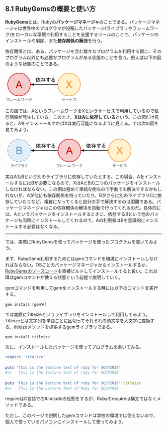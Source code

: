## 8.1 RubyGemsの概要と使い方

**RubyGems**とは、Rubyの**パッケージマネージャ**のことである。パッケージマネージャは世界中のプログラマが投稿したパッケージ(ライブラリやフレームワーク)をローカルな環境で利用することを支援するツールのことで、パッケージのインストールや削除、また**依存関係の解決**を行う。

依存関係とは、ある、パッケージを含む様々なプログラムを利用する際に、そのプログラム以外にも必要なプログラムがある状態のことを言う。例えば以下の図のような状態のことである。

<img src="./img/ruby_gems1.png" height="100px" />

この図では、AというフレームワークをXというサービスで利用しているので依存関係が発生している。このとき、**XはAに依存している**という。この図だけ見ると、AをインストールすればXは実行可能になるように見える。では次の図を見てみよう。

<img src="./img/ruby_gems2.png" height="100px" />

実はAもBという別のライブラリに依存していたとする。この場合、AをインストールするにはBが必要になるので、XはAとBの二つのパッケージをインストールしなければならない。この例は極めて単純な例なので手動でも解決できるかもしれないが、Aが他にも依存関係を持っていたり、Bがさらに別のライブラリCに依存していたりなど、複雑になってくると自分の手で解決するのは困難である。パッケージマネージャはこの依存関係の解決を自動で行ってくれるのだ。具体的には、Aというパッケージをインストールするときに、依存するBという他のパッケージも同時にインストールしてくれるので、Aの利用者はBを意識的にインストールする必要はなくなる。

---

では、実際にRubyGemsを使ってパッケージを使ったプログラムを書いてみよう。

まず、RubyGems利用するためにはgemコマンドを環境にインストールしなければならない。OSごとのパッケージマネージャからインストールするか、[RubyGemsのソースコード](https://rubygems.org/pages/download)を直接ビルドしてインストールすると良い。これ以降はgemコマンドが使える状態という前提で説明していく。

gemコマンドを利用してgemをインストールする時には以下のコマンドを実行する。

```
gem install [gem名]
```

では実際にTitleizeというライブラリをインストールして利用してみよう。
Titleizeとは文字列を単語ごとに区切ってそれぞれの頭文字を大文字に変換する、titleizeメソッドを提供するgemライブラリである。

```
gem install titleize
```

次に、インストールしたパッケージを使ってプログラムを書いてみる。

```ruby
require 'titalize'

puts 'this is the lecture text of ruby for SCCP2016'
#=>   this is the lecture text of ruby for SCCP2016

puts 'this is the lecture text of ruby for SCCP2016'.titleize
#=>   This Is the Lecture Text of Ruby for SCCP2016
```

requireはC言語での#includeの役割をするが、Rubyのrequireは構文ではなくメソッドである。

ただし、このページで説明したgemコマンドは学校の環境では使えないので、個人で使っているパソコンにインストールして使ってみよう。
